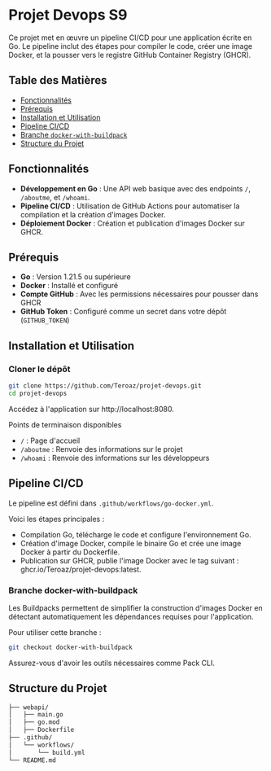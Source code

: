 # Projet Devops S9

Ce projet met en œuvre un pipeline CI/CD pour une application écrite en Go. Le pipeline inclut des étapes pour compiler le code, créer une image Docker, et la pousser vers le registre GitHub Container Registry (GHCR).

## Table des Matières
- [Fonctionnalités](#fonctionnalités)
- [Prérequis](#prérequis)
- [Installation et Utilisation](#installation-et-utilisation)
- [Pipeline CI/CD](#pipeline-cicd)
- [Branche `docker-with-buildpack`](#branche-docker-with-buildpack)
- [Structure du Projet](#structure-du-projet)


## Fonctionnalités

- **Développement en Go** : Une API web basique avec des endpoints `/`, `/aboutme`, et `/whoami`.
- **Pipeline CI/CD** : Utilisation de GitHub Actions pour automatiser la compilation et la création d'images Docker.
- **Déploiement Docker** : Création et publication d'images Docker sur GHCR.

## Prérequis

- **Go** : Version 1.21.5 ou supérieure
- **Docker** : Installé et configuré
- **Compte GitHub** : Avec les permissions nécessaires pour pousser dans GHCR
- **GitHub Token** : Configuré comme un secret dans votre dépôt (`GITHUB_TOKEN`)

## Installation et Utilisation

### Cloner le dépôt
```bash
git clone https://github.com/Teroaz/projet-devops.git
cd projet-devops
```
Accédez à l'application sur http://localhost:8080.

Points de terminaison disponibles
- `/` : Page d'accueil
- `/aboutme` : Renvoie des informations sur le projet
- `/whoami` : Renvoie des informations sur les développeurs


## Pipeline CI/CD
Le pipeline est défini dans `.github/workflows/go-docker.yml`. 

Voici les étapes principales :
- Compilation Go, télécharge le code et configure l'environnement Go.
- Création d'image Docker, compile le binaire Go et crée une image Docker à partir du Dockerfile.
- Publication sur GHCR, publie l'image Docker avec le tag suivant :
ghcr.io/Teroaz/projet-devops:latest.


### Branche docker-with-buildpack
Les Buildpacks permettent de simplifier la construction d'images Docker en détectant automatiquement les dépendances requises pour l'application.

Pour utiliser cette branche :

```bash
git checkout docker-with-buildpack
```
Assurez-vous d'avoir les outils nécessaires comme Pack CLI.


## Structure du Projet
```bash
├── webapi/
│   ├── main.go
│   ├── go.mod        
│   ├── Dockerfile      
├── .github/
│   └── workflows/
│       └── build.yml
└── README.md
```
